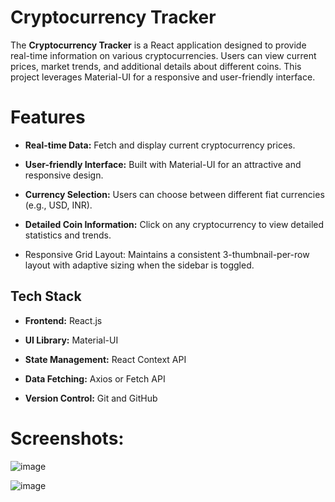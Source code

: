 # Cryptocurrency Tracker
The **Cryptocurrency Tracker** is a React application designed to provide real-time information on various cryptocurrencies. Users can view current prices, market trends, and additional details about different coins. This project leverages Material-UI for a responsive and user-friendly interface.

# Features
- **Real-time Data:** Fetch and display current cryptocurrency prices.
- **User-friendly Interface:** Built with Material-UI for an attractive and responsive design.
- **Currency Selection:** Users can choose between different fiat currencies (e.g., USD, INR).
- **Detailed Coin Information:** Click on any cryptocurrency to view detailed statistics and trends.

- Responsive Grid Layout: Maintains a consistent 3-thumbnail-per-row layout with adaptive sizing when the sidebar is toggled.

## Tech Stack
- **Frontend:** React.js

- **UI Library:** Material-UI

- **State Management:** React Context API

- **Data Fetching:** Axios or Fetch API

- **Version Control:** Git and GitHub

# Screenshots:
![image](https://github.com/user-attachments/assets/3760166c-d5fd-4666-99b5-71fc44fc765c)

![image](https://github.com/user-attachments/assets/f412d3e5-cd8f-4657-8bcb-17e292415076)

